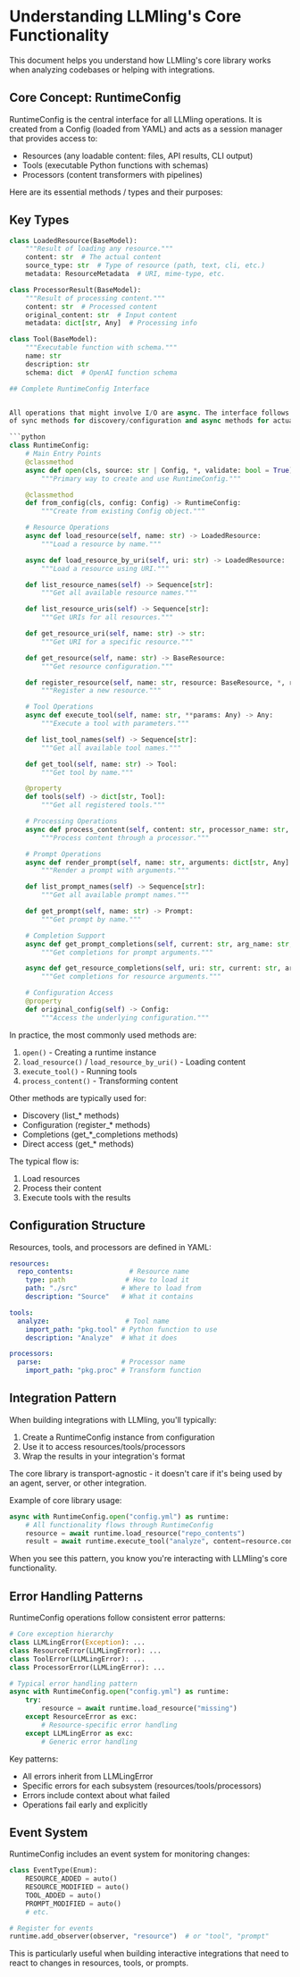 # Understanding LLMling's Core Functionality

This document helps you understand how LLMling's core library works when analyzing codebases or helping with integrations.

## Core Concept: RuntimeConfig

RuntimeConfig is the central interface for all LLMling operations. It is created from a Config (loaded from YAML) and acts as a session manager that provides access to:
- Resources (any loadable content: files, API results, CLI output)
- Tools (executable Python functions with schemas)
- Processors (content transformers with pipelines)

Here are its essential methods / types and their purposes:

## Key Types

```python
class LoadedResource(BaseModel):
    """Result of loading any resource."""
    content: str  # The actual content
    source_type: str  # Type of resource (path, text, cli, etc.)
    metadata: ResourceMetadata  # URI, mime-type, etc.

class ProcessorResult(BaseModel):
    """Result of processing content."""
    content: str  # Processed content
    original_content: str  # Input content
    metadata: dict[str, Any]  # Processing info

class Tool(BaseModel):
    """Executable function with schema."""
    name: str
    description: str
    schema: dict  # OpenAI function schema

## Complete RuntimeConfig Interface


All operations that might involve I/O are async. The interface follows a consistent pattern
of sync methods for discovery/configuration and async methods for actual operations.

```python
class RuntimeConfig:
    # Main Entry Points
    @classmethod
    async def open(cls, source: str | Config, *, validate: bool = True) -> RuntimeConfig:
        """Primary way to create and use RuntimeConfig."""

    @classmethod
    def from_config(cls, config: Config) -> RuntimeConfig:
        """Create from existing Config object."""

    # Resource Operations
    async def load_resource(self, name: str) -> LoadedResource:
        """Load a resource by name."""

    async def load_resource_by_uri(self, uri: str) -> LoadedResource:
        """Load a resource using URI."""

    def list_resource_names(self) -> Sequence[str]:
        """Get all available resource names."""

    def list_resource_uris(self) -> Sequence[str]:
        """Get URIs for all resources."""

    def get_resource_uri(self, name: str) -> str:
        """Get URI for a specific resource."""

    def get_resource(self, name: str) -> BaseResource:
        """Get resource configuration."""

    def register_resource(self, name: str, resource: BaseResource, *, replace: bool = False):
        """Register a new resource."""

    # Tool Operations
    async def execute_tool(self, name: str, **params: Any) -> Any:
        """Execute a tool with parameters."""

    def list_tool_names(self) -> Sequence[str]:
        """Get all available tool names."""

    def get_tool(self, name: str) -> Tool:
        """Get tool by name."""

    @property
    def tools(self) -> dict[str, Tool]:
        """Get all registered tools."""

    # Processing Operations
    async def process_content(self, content: str, processor_name: str, **kwargs):
        """Process content through a processor."""

    # Prompt Operations
    async def render_prompt(self, name: str, arguments: dict[str, Any] | None = None):
        """Render a prompt with arguments."""

    def list_prompt_names(self) -> Sequence[str]:
        """Get all available prompt names."""

    def get_prompt(self, name: str) -> Prompt:
        """Get prompt by name."""

    # Completion Support
    async def get_prompt_completions(self, current: str, arg_name: str, prompt_name: str):
        """Get completions for prompt arguments."""

    async def get_resource_completions(self, uri: str, current: str, arg_name: str = None):
        """Get completions for resource arguments."""

    # Configuration Access
    @property
    def original_config(self) -> Config:
        """Access the underlying configuration."""
```

In practice, the most commonly used methods are:
1. `open()` - Creating a runtime instance
2. `load_resource()` / `load_resource_by_uri()` - Loading content
3. `execute_tool()` - Running tools
4. `process_content()` - Transforming content

Other methods are typically used for:
- Discovery (list_* methods)
- Configuration (register_* methods)
- Completions (get_*_completions methods)
- Direct access (get_* methods)


The typical flow is:
1. Load resources
2. Process their content
3. Execute tools with the results

## Configuration Structure

Resources, tools, and processors are defined in YAML:

```yaml
resources:
  repo_contents:              # Resource name
    type: path               # How to load it
    path: "./src"           # Where to load from
    description: "Source"   # What it contains

tools:
  analyze:                   # Tool name
    import_path: "pkg.tool" # Python function to use
    description: "Analyze"  # What it does

processors:
  parse:                    # Processor name
    import_path: "pkg.proc" # Transform function
```

## Integration Pattern

When building integrations with LLMling, you'll typically:
1. Create a RuntimeConfig instance from configuration
2. Use it to access resources/tools/processors
3. Wrap the results in your integration's format

The core library is transport-agnostic - it doesn't care if it's being used by an agent, server, or other integration.

Example of core library usage:
```python
async with RuntimeConfig.open("config.yml") as runtime:
    # All functionality flows through RuntimeConfig
    resource = await runtime.load_resource("repo_contents")
    result = await runtime.execute_tool("analyze", content=resource.content)
```

When you see this pattern, you know you're interacting with LLMling's core functionality.

## Error Handling Patterns

RuntimeConfig operations follow consistent error patterns:

```python
# Core exception hierarchy
class LLMLingError(Exception): ...
class ResourceError(LLMLingError): ...
class ToolError(LLMLingError): ...
class ProcessorError(LLMLingError): ...

# Typical error handling pattern
async with RuntimeConfig.open("config.yml") as runtime:
    try:
        resource = await runtime.load_resource("missing")
    except ResourceError as exc:
        # Resource-specific error handling
    except LLMLingError as exc:
        # Generic error handling
```

Key patterns:
- All errors inherit from LLMLingError
- Specific errors for each subsystem (resources/tools/processors)
- Errors include context about what failed
- Operations fail early and explicitly


## Event System

RuntimeConfig includes an event system for monitoring changes:

```python
class EventType(Enum):
    RESOURCE_ADDED = auto()
    RESOURCE_MODIFIED = auto()
    TOOL_ADDED = auto()
    PROMPT_MODIFIED = auto()
    # etc.

# Register for events
runtime.add_observer(observer, "resource")  # or "tool", "prompt"
```

This is particularly useful when building interactive integrations that need to
react to changes in resources, tools, or prompts.
